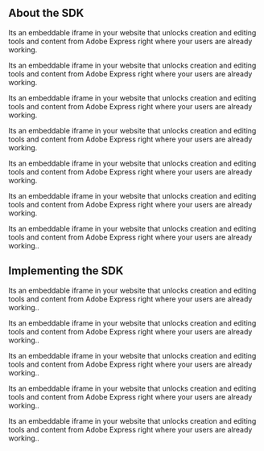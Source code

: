 ## About the SDK

<Accordion>

<AccordionItem header="What is the Adobe Express editor?" isChevronIcon isEmbedSDk>

Its an embeddable iframe in your website that unlocks creation and editing tools and content from Adobe Express right where your users are already working.

</AccordionItem>

<AccordionItem header="What are 'quick actions'?" isChevronIcon isEmbedSDk>

Its an embeddable iframe in your website that unlocks creation and editing tools and content from Adobe Express right where your users are already working.

</AccordionItem>

<AccordionItem header="Do you have a mobile offering?Do you have a mobile SDk?" isChevronIcon isEmbedSDk>

Its an embeddable iframe in your website that unlocks creation and editing tools and content from Adobe Express right where your users are already working.

</AccordionItem>

<AccordionItem header="Do you support vedio editing?" isChevronIcon isEmbedSDk>

Its an embeddable iframe in your website that unlocks creation and editing tools and content from Adobe Express right where your users are already working.

</AccordionItem>

<AccordionItem header="Do my users need an Adobe ID?" isChevronIcon isEmbedSDk>

Its an embeddable iframe in your website that unlocks creation and editing tools and content from Adobe Express right where your users are already working.

</AccordionItem>

<AccordionItem header="How does the Express Editor in the SDK differ from the free/paid versions of Adobe Express available on adobe.com?" isChevronIcon isEmbedSDk>

Its an embeddable iframe in your website that unlocks creation and editing tools and content from Adobe Express right where your users are already working.

</AccordionItem>

<AccordionItem header="My user base includes minors/students. How can I be assured they get approprite content?" isChevronIcon isEmbedSDk>

Its an embeddable iframe in your website that unlocks creation and editing tools and content from Adobe Express right where your users are already working..

</AccordionItem>

</Accordion>

## Implementing the SDK

<Accordion>

<AccordionItem header="Do I need to embed both the Adobe Express editor and quick actions?" isChevronIcon isEmbedSDk>

Its an embeddable iframe in your website that unlocks creation and editing tools and content from Adobe Express right where your users are already working..

</AccordionItem>

<AccordionItem header="Is there a cost to use the Embed SDK?" isChevronIcon isEmbedSDk>

Its an embeddable iframe in your website that unlocks creation and editing tools and content from Adobe Express right where your users are already working..

</AccordionItem>

<AccordionItem header="What customizations are available in the SDK?" isChevronIcon isEmbedSDk>

Its an embeddable iframe in your website that unlocks creation and editing tools and content from Adobe Express right where your users are already working..

</AccordionItem>

<AccordionItem header="How I get started? Do I need to apply?" isChevronIcon isEmbedSDk>

Its an embeddable iframe in your website that unlocks creation and editing tools and content from Adobe Express right where your users are already working..

</AccordionItem>

<AccordionItem header="Are there branding guidelines and reviews?" isChevronIcon isEmbedSDk>

Its an embeddable iframe in your website that unlocks creation and editing tools and content from Adobe Express right where your users are already working..

</AccordionItem>

</Accordion>

